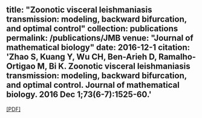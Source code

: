 title: "Zoonotic visceral leishmaniasis transmission: modeling, backward bifurcation, and optimal control"
collection: publications
permalink: /publications/JMB
venue: "Journal of mathematical biology"
date: 2016-12-1
citation: 'Zhao S, Kuang Y, Wu CH, Ben-Arieh D, Ramalho-Ortigao M, Bi K. Zoonotic visceral leishmaniasis transmission: modeling, backward bifurcation, and optimal control. Journal of mathematical biology. 2016 Dec 1;73(6-7):1525-60.'
---
[[PDF]](https://link.springer.com/content/pdf/10.1007/s00285-016-0999-z.pdf)
